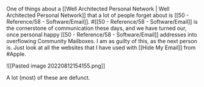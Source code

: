 One of things about a [[Well Architected Personal Network |  Well Architected Personal Network]] that a lot of people forget about is [[50 - Reference/58 - Software/Email]]. #[[50 - Reference/58 - Software/Email]] is the cornerstone of communication these days, and we have turned our, once personal happy [[50 - Reference/58 - Software/Email]] addresses into overflowing Community Mailboxes. I am as guilty of this, as the next person is.  Just look at all the websites that I have used with [[Hide My Email]] from #Apple.

![[Pasted image 20220812154155.png]]

A lot (most) of these are defunct.
